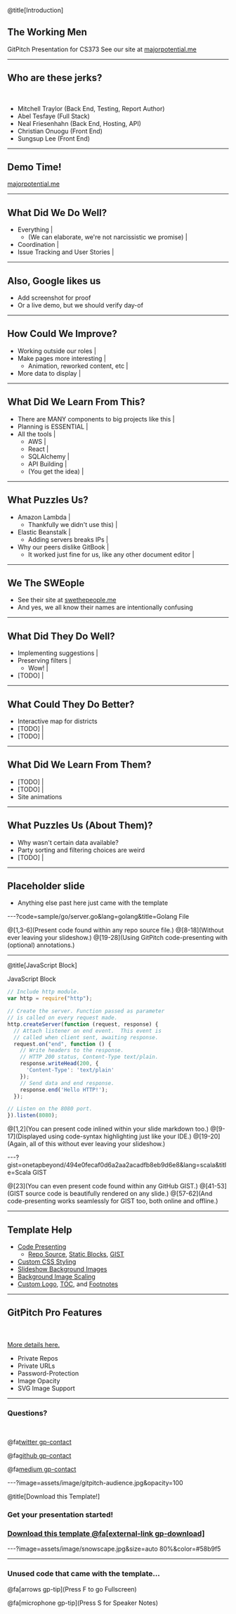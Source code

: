 @title[Introduction]
## The Working Men

GitPitch Presentation for CS373
See our site at [majorpotential.me](http://majorpotential.me)

---

## Who are these jerks?

<br>

- Mitchell Traylor (Back End, Testing, Report Author)
- Abel Tesfaye (Full Stack)
- Neal Friesenhahn (Back End, Hosting, API)
- Christian Onuogu (Front End)
- Sungsup Lee (Front End)

---

## Demo Time!
[majorpotential.me](http://majorpotential.me)

---

## What Did We Do Well?

- Everything |
  + (We can elaborate, we're not narcissistic we promise) |
- Coordination |
- Issue Tracking and User Stories |

---

## Also, Google likes us
- Add screenshot for proof
- Or a live demo, but we should verify day-of

---

## How Could We Improve?

- Working outside our roles |
- Make pages more interesting |
  + Animation, reworked content, etc |
- More data to display |

---

## What Did We Learn From This?

- There are MANY components to big projects like this |
- Planning is ESSENTIAL |
- All the tools |
  + AWS |
  + React |
  + SQLAlchemy |
  + API Building |
  + (You get the idea) |

---

## What Puzzles Us?

- Amazon Lambda |
  + Thankfully we didn't use this) |
- Elastic Beanstalk |
  + Adding servers breaks IPs |
- Why our peers dislike GitBook |
  + It worked just fine for us, like any other document editor |

---

## We The SWEople
- See their site at [swethepeople.me](http://swethepeople.me)
- And yes, we all know their names are intentionally confusing

---

## What Did They Do Well?

- Implementing suggestions |
- Preserving filters |
  + Wow! |
- [TODO] |

---

## What Could They Do Better?

- Interactive map for districts
- [TODO] |
- [TODO] |

---

## What Did We Learn From Them?

- [TODO] |
- [TODO] |
- Site animations

---

## What Puzzles Us (About Them)?

- Why wasn't certain data available?
- Party sorting and filtering choices are weird
- [TODO] |

---

## Placeholder slide
- Anything else past here just came with the template

---?code=sample/go/server.go&lang=golang&title=Golang File

@[1,3-6](Present code found within any repo source file.)
@[8-18](Without ever leaving your slideshow.)
@[19-28](Using GitPitch code-presenting with (optional) annotations.)

---

@title[JavaScript Block]

<p><span class="slide-title">JavaScript Block</span></p>

```javascript
// Include http module.
var http = require("http");

// Create the server. Function passed as parameter
// is called on every request made.
http.createServer(function (request, response) {
  // Attach listener on end event.  This event is
  // called when client sent, awaiting response.
  request.on("end", function () {
    // Write headers to the response.
    // HTTP 200 status, Content-Type text/plain.
    response.writeHead(200, {
      'Content-Type': 'text/plain'
    });
    // Send data and end response.
    response.end('Hello HTTP!');
  });

// Listen on the 8080 port.
}).listen(8080);
```

@[1,2](You can present code inlined within your slide markdown too.)
@[9-17](Displayed using code-syntax highlighting just like your IDE.)
@[19-20](Again, all of this without ever leaving your slideshow.)

---?gist=onetapbeyond/494e0fecaf0d6a2aa2acadfb8eb9d6e8&lang=scala&title=Scala GIST

@[23](You can even present code found within any GitHub GIST.)
@[41-53](GIST source code is beautifully rendered on any slide.)
@[57-62](And code-presenting works seamlessly for GIST too, both online and offline.)

---

## Template Help

- [Code Presenting](https://github.com/gitpitch/gitpitch/wiki/Code-Presenting)
  + [Repo Source](https://github.com/gitpitch/gitpitch/wiki/Code-Delimiter-Slides), [Static Blocks](https://github.com/gitpitch/gitpitch/wiki/Code-Slides), [GIST](https://github.com/gitpitch/gitpitch/wiki/GIST-Slides) 
- [Custom CSS Styling](https://github.com/gitpitch/gitpitch/wiki/Slideshow-Custom-CSS)
- [Slideshow Background Images](https://github.com/gitpitch/gitpitch/wiki/Background-Setting)
- [Background Image Scaling](https://github.com/gitpitch/gitpitch/wiki/Image-Slides#scaling)
- [Custom Logo](https://github.com/gitpitch/gitpitch/wiki/Logo-Setting), [TOC](https://github.com/gitpitch/gitpitch/wiki/Table-of-Contents), and [Footnotes](https://github.com/gitpitch/gitpitch/wiki/Footnote-Setting)

---

## GitPitch Pro Features

<br>
<div class="left">
    <i class="fa fa-user-secret fa-5x" aria-hidden="true"> </i><br>
    <a href="https://gitpitch.com/pro-features" class="pro-link">
    More details here.</a>
</div>
<div class="right">
    <ul>
        <li>Private Repos</li>
        <li>Private URLs</li>
        <li>Password-Protection</li>
        <li>Image Opacity</li>
        <li>SVG Image Support</li>
    </ul>
</div>

---

### Questions?

<br>

@fa[twitter gp-contact](@gitpitch)

@fa[github gp-contact](gitpitch)

@fa[medium gp-contact](@gitpitch)

---?image=assets/image/gitpitch-audience.jpg&opacity=100

@title[Download this Template!]

### <span class="white">Get your presentation started!</span>
### [Download this template @fa[external-link gp-download]](https://gitpitch.com/template/download/triangles)

---?image=assets/image/snowscape.jpg&size=auto 80%&color=#58b9f5

<!-- Sample slide background image scaling and custom color fill -->

---

### Unused code that came with the template...

@fa[arrows gp-tip](Press F to go Fullscreen)

@fa[microphone gp-tip](Press S for Speaker Notes)

